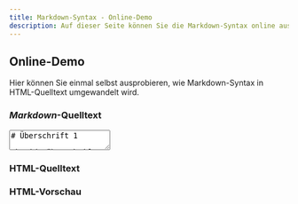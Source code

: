 ```yaml
---
title: Markdown-Syntax - Online-Demo
description: Auf dieser Seite können Sie die Markdown-Syntax online ausprobieren
---
```


## Online-Demo

Hier können Sie einmal selbst ausprobieren, wie Markdown-Syntax in HTML-Quelltext umgewandelt wird.

### *Markdown*-Quelltext

<form>
  <textarea id="online-demo-input" onchange="onlineDemoConvert(this.value)" oninput="onlineDemoConvert(this.value)">
# Überschrift 1

## Überschrift 2

### Überschrift 3

Ein Absatz.

[Ein Link](http://markdown-syntax.de)

* eine Liste
* eine Liste
* eine Liste
  </textarea>
</form>

### HTML-Quelltext

<div id="online-demo-html-code"></div>

### HTML-Vorschau

<div id="online-demo-output"></div>

<script type="text/javascript">onlineDemoConvert(document.getElementById('online-demo-input').value);</script>
